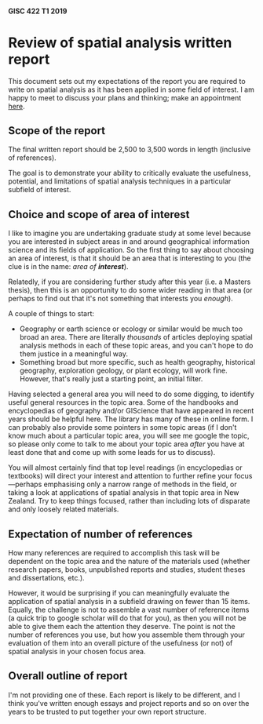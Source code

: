 #### GISC 422 T1 2019
# Review of spatial analysis written report
This document sets out my expectations of the report you are required to write on spatial analysis as it has been applied in some field of interest. I am happy to meet to discuss your plans and thinking; make an appointment [here](https://calendly.com/dosullivan).

## Scope of the report
The final written report should be 2,500 to 3,500 words in length (inclusive of references).

The goal is to demonstrate your ability to critically evaluate the usefulness, potential, and limitations of spatial analysis techniques in a particular subfield of interest.

## Choice and scope of area of interest
I like to imagine you are undertaking graduate study at some level because you are interested in subject areas in and around geographical information science and its fields of application. So the first thing to say about choosing an area of interest, is that it should be an area that is interesting to you (the clue is in the name: *area of __interest__*).

Relatedly, if you are considering further study after this year (i.e. a Masters thesis), then this is an opportunity to do some wider reading in that area (or perhaps to find out that it's not something that interests you *enough*).

A couple of things to start:

+ Geography or earth science or ecology or similar would be much too broad an area. There are literally *thousands* of articles deploying spatial analysis methods in each of these topic areas, and you can't hope to do them justice in a meaningful way.
+ Something broad but more specific, such as health geography, historical geography, exploration geology, or plant ecology, will work fine. However, that's really just a starting point, an initial filter.

Having selected a general area you will need to do some digging, to identify useful general resources in the topic area. Some of the handbooks and encyclopedias of geography and/or GIScience that have appeared in recent years should be helpful here. The library has many of these in online form. I can probably also provide some pointers in some topic areas (if I don't know much about a particular topic area, you will see me google the topic, so please only come to talk to me about your topic area *after* you have  at least done that and come up with some leads for us to discuss).

You will almost certainly find that top level readings (in encyclopedias or textbooks) will direct your interest and attention to further refine your focus&mdash;perhaps emphasising only a narrow range of methods in the field, or taking a look at applications of spatial analysis in that topic area in New Zealand. Try to keep things focused, rather than including lots of disparate and only loosely related materials.

## Expectation of number of references
How many references are required to accomplish this task will be dependent on the topic area and the nature of the materials used (whether research papers, books, unpublished reports and studies, student theses and dissertations, etc.).

However, it would be surprising if you can meaningfully evaluate the application of spatial analysis in a subfield drawing on fewer than 15 items. Equally, the challenge is not to assemble a vast number of reference items (a quick trip to google scholar will do that for you), as then you will not be able to give them each the attention they deserve. The point is not the number of references you use, but how you assemble them through your evaluation of them into an overall picture of the usefulness (or not) of spatial analysis in your chosen focus area.

## Overall outline of report
I'm not providing one of these. Each report is likely to be different, and I think you've written enough essays and project reports and so on over the years to be trusted to put together your own report structure.
